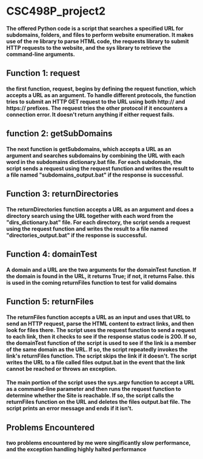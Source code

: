 # CSC498P_project2



####  The offered Python code is a script that searches a specified URL for subdomains, folders, and files to perform website enumeration. It makes use of the re library to parse HTML code, the requests library to submit HTTP requests to the website, and the sys library to retrieve the command-line arguments.
## Function 1: request
####  the first function, request, begins by defining the request function, which accepts a URL as an argument. To handle different protocols, the function tries to submit an HTTP GET request to the URL using both http:// and https:// prefixes. The request tries the other protocol if it encounters a connection error. It doesn't return anything if either request fails.

## function 2: getSubDomains
####  The next function is getSubdomains, which accepts a URL as an argument and searches subdomains by combining the URL with each word in the subdomains dictionary.bat file. For each subdomain, the script sends a request using the request function and writes the result to a file named "subdomains_output.bat" if the response is successful.
## Function 3: returnDirectories
####  The returnDirectories function accepts a URL as an argument and does a directory search using the URL together with each word from the "dirs_dictionary.bat" file. For each directory, the script sends a request using the request function and writes the result to a file named "directories_output.bat" if the response is successful.
## Function 4: domainTest
####  A domain and a URL are the two arguments for the domainTest function. If the domain is found in the URL, it returns True; if not, it returns False. this is used in the coming returnFiles function to test for valid domains
## Function 5: returnFiles
####  The returnFiles function accepts a URL as an input and uses that URL to send an HTTP request, parse the HTML content to extract links, and then look for files there. The script uses the request function to send a request to each link, then it checks to see if the response status code is 200. If so, the domainTest function of the script is used to see if the link is a member of the same domain as the URL. If so, the script repeatedly invokes the link's returnFiles function. The script skips the link if it doesn't. The script writes the URL to a file called files output.bat in the event that the link cannot be reached or throws an exception.

####  The main portion of the script uses the sys.argv function to accept a URL as a command-line parameter and then runs the request function to determine whether the Site is reachable. If so, the script calls the returnFiles function on the URL and deletes the files output.bat file. The script prints an error message and ends if it isn't.

## Problems Encountered
#### two problems encountered by me were singificantly slow performance, and the exception handling highly halted performance 